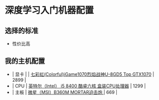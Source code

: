 # 深度学习入门机器配置

## 选择的标准
* 性价比高

## 我的主机配置
* | 显卡 | | [七彩虹(Colorful)iGame1070烈焰战神U-8GD5 Top GTX1070](https://item.jd.com/3203194.html) | 2899 |
* | CPU | [英特尔（Intel） i5 8400 酷睿六核 盒装CPU处理器](https://item.jd.com/5008397.html)  | 1299 |
* | 主板 | [微星（MSI）B360M MORTAR迫击炮 ](https://item.jd.com/6833426.html) | 669 |
